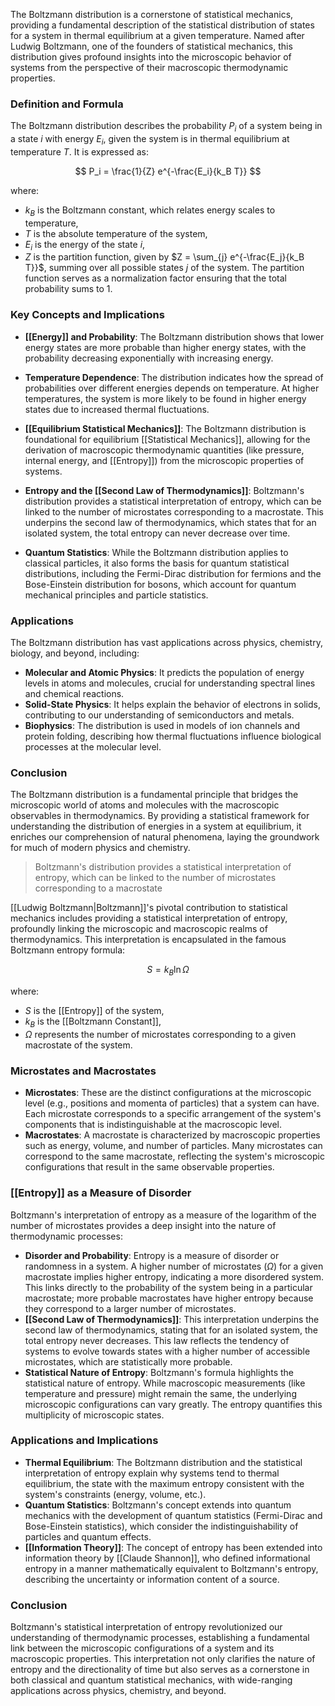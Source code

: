 The Boltzmann distribution is a cornerstone of statistical mechanics, providing a fundamental description of the statistical distribution of states for a system in thermal equilibrium at a given temperature. Named after Ludwig Boltzmann, one of the founders of statistical mechanics, this distribution gives profound insights into the microscopic behavior of systems from the perspective of their macroscopic thermodynamic properties.

### Definition and Formula

The Boltzmann distribution describes the probability $P_i$ of a system being in a state $i$ with energy $E_i$, given the system is in thermal equilibrium at temperature $T$. It is expressed as:

$$
P_i = \frac{1}{Z} e^{-\frac{E_i}{k_B T}}
$$

where:
- $k_B$ is the Boltzmann constant, which relates energy scales to temperature,
- $T$ is the absolute temperature of the system,
- $E_i$ is the energy of the state $i$,
- $Z$ is the partition function, given by $Z = \sum_{j} e^{-\frac{E_j}{k_B T}}$, summing over all possible states $j$ of the system. The partition function serves as a normalization factor ensuring that the total probability sums to 1.

### Key Concepts and Implications

- **[[Energy]] and Probability**: The Boltzmann distribution shows that lower energy states are more probable than higher energy states, with the probability decreasing exponentially with increasing energy.

- **Temperature Dependence**: The distribution indicates how the spread of probabilities over different energies depends on temperature. At higher temperatures, the system is more likely to be found in higher energy states due to increased thermal fluctuations.

- **[[Equilibrium Statistical Mechanics]]**: The Boltzmann distribution is foundational for equilibrium [[Statistical Mechanics]], allowing for the derivation of macroscopic thermodynamic quantities (like pressure, internal energy, and [[Entropy]]) from the microscopic properties of systems.

- **Entropy and the [[Second Law of Thermodynamics]]**: Boltzmann's distribution provides a statistical interpretation of entropy, which can be linked to the number of microstates corresponding to a macrostate. This underpins the second law of thermodynamics, which states that for an isolated system, the total entropy can never decrease over time.

- **Quantum Statistics**: While the Boltzmann distribution applies to classical particles, it also forms the basis for quantum statistical distributions, including the Fermi-Dirac distribution for fermions and the Bose-Einstein distribution for bosons, which account for quantum mechanical principles and particle statistics.

### Applications

The Boltzmann distribution has vast applications across physics, chemistry, biology, and beyond, including:

- **Molecular and Atomic Physics**: It predicts the population of energy levels in atoms and molecules, crucial for understanding spectral lines and chemical reactions.
- **Solid-State Physics**: It helps explain the behavior of electrons in solids, contributing to our understanding of semiconductors and metals.
- **Biophysics**: The distribution is used in models of ion channels and protein folding, describing how thermal fluctuations influence biological processes at the molecular level.

### Conclusion

The Boltzmann distribution is a fundamental principle that bridges the microscopic world of atoms and molecules with the macroscopic observables in thermodynamics. By providing a statistical framework for understanding the distribution of energies in a system at equilibrium, it enriches our comprehension of natural phenomena, laying the groundwork for much of modern physics and chemistry.


>Boltzmann's distribution provides a statistical interpretation of entropy, which can be linked to the number of microstates corresponding to a macrostate

[[Ludwig Boltzmann|Boltzmann]]'s pivotal contribution to statistical mechanics includes providing a statistical interpretation of entropy, profoundly linking the microscopic and macroscopic realms of thermodynamics. This interpretation is encapsulated in the famous Boltzmann entropy formula:

$$
S = k_B \ln \Omega
$$

where:
- $S$ is the [[Entropy]] of the system,
- $k_B$ is the [[Boltzmann Constant]],
- $\Omega$ represents the number of microstates corresponding to a given macrostate of the system.

### Microstates and Macrostates

- **Microstates**: These are the distinct configurations at the microscopic level (e.g., positions and momenta of particles) that a system can have. Each microstate corresponds to a specific arrangement of the system's components that is indistinguishable at the macroscopic level.
- **Macrostates**: A macrostate is characterized by macroscopic properties such as energy, volume, and number of particles. Many microstates can correspond to the same macrostate, reflecting the system's microscopic configurations that result in the same observable properties.

### [[Entropy]] as a Measure of Disorder

Boltzmann's interpretation of entropy as a measure of the logarithm of the number of microstates provides a deep insight into the nature of thermodynamic processes:

- **Disorder and Probability**: Entropy is a measure of disorder or randomness in a system. A higher number of microstates ($\Omega$) for a given macrostate implies higher entropy, indicating a more disordered system. This links directly to the probability of the system being in a particular macrostate; more probable macrostates have higher entropy because they correspond to a larger number of microstates.
- **[[Second Law of Thermodynamics]]**: This interpretation underpins the second law of thermodynamics, stating that for an isolated system, the total entropy never decreases. This law reflects the tendency of systems to evolve towards states with a higher number of accessible microstates, which are statistically more probable.
- **Statistical Nature of Entropy**: Boltzmann's formula highlights the statistical nature of entropy. While macroscopic measurements (like temperature and pressure) might remain the same, the underlying microscopic configurations can vary greatly. The entropy quantifies this multiplicity of microscopic states.

### Applications and Implications

- **Thermal Equilibrium**: The Boltzmann distribution and the statistical interpretation of entropy explain why systems tend to thermal equilibrium, the state with the maximum entropy consistent with the system's constraints (energy, volume, etc.).
- **Quantum Statistics**: Boltzmann's concept extends into quantum mechanics with the development of quantum statistics (Fermi-Dirac and Bose-Einstein statistics), which consider the indistinguishability of particles and quantum effects.
- **[[Information Theory]]**: The concept of entropy has been extended into information theory by [[Claude Shannon]], who defined informational entropy in a manner mathematically equivalent to Boltzmann's entropy, describing the uncertainty or information content of a source.

### Conclusion

Boltzmann's statistical interpretation of entropy revolutionized our understanding of thermodynamic processes, establishing a fundamental link between the microscopic configurations of a system and its macroscopic properties. This interpretation not only clarifies the nature of entropy and the directionality of time but also serves as a cornerstone in both classical and quantum statistical mechanics, with wide-ranging applications across physics, chemistry, and beyond.